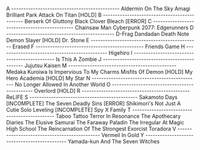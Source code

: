A ---------------------------------------------
  Aldermin On The Sky
  Amagi Brilliant Park
  Attack On Titan [HOLD]
B ---------------------------------------------
  Berserk Of Gluttony
  Black Clover
  Bleach [ERROR]
C ---------------------------------------------
  Chainsaw Man
  Cyberpunk 2077: Edgerunners
D ---------------------------------------------
  D-Frag
  Dandadan
  Death Note
  Demon Slayer [HOLD]
  Dr. Stone
E ---------------------------------------------
  Erased
F ---------------------------------------------
  Friends Game
H ---------------------------------------------
  Higehiro
I ---------------------------------------------
  Is This A Zombie
J ---------------------------------------------
  Jujutsu Kaisen
M ---------------------------------------------
  Medaka Kuroiwa Is Impervious To My Charms
  Misfits Of Demon [HOLD]
  My Hero Academia [HOLD]
  My Star
N ---------------------------------------------
  No Longer Allowed In Another World
O ---------------------------------------------
  Overlord [HOLD]
R ---------------------------------------------
  ReLIFE
S ---------------------------------------------
  Sakamoto Days [INCOMPLETE]
  The Seven Deadly Sins [ERROR]
  Shikimori's Not Just A Cutie
  Solo Leveling [INCOMPLETE]
  Spy X Family
T ---------------------------------------------
  Taboo Tattoo
  Terror In Resonance
  The Apothecary Diaries
  The Elusive Samurai
  The Faraway Paladin
  The Irregular At Magic High School
  The Reincarnation Of The Strongest Exorcist
  Toradora
V ---------------------------------------------
  Vermeil In Gold
Y ---------------------------------------------
  Yamada-kun And The Seven Witches
